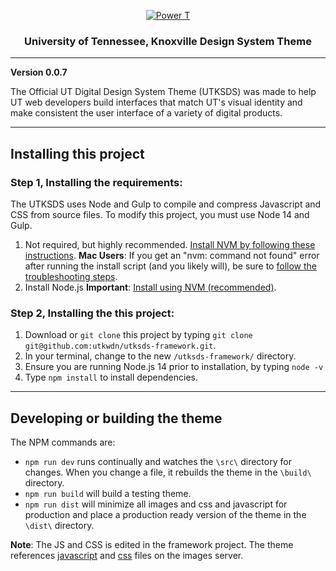 <p align="center">
  <a href="https://www.utk.edu/">
    <img src="https://images.utk.edu/designsystem/2020/assets/i/icon-114x114.png" alt="Power T">
  </a>
</p>

<h3 align="center">University of Tennessee, Knoxville Design System Theme</h3>

---

**Version 0.0.7**

The Official UT Digital Design System Theme (UTKSDS) was made to help UT web developers build interfaces that match UT's visual identity and make consistent the user interface of a variety of digital products.

---

## Installing this project

### Step 1, Installing the requirements:

The UTKSDS uses Node and Gulp to compile and compress Javascript and CSS from source files. To modify this project, you must use Node 14 and Gulp.

1. Not required, but highly recommended. [Install NVM by following these instructions](https://github.com/nvm-sh/nvm#installing-and-updating). **Mac Users**: If you get an "nvm: command not found" error after running the install script (and you likely will), be sure to [follow the troubleshooting steps](https://github.com/nvm-sh/nvm#troubleshooting-on-macos).
2. Install Node.js **Important**: [Install using NVM (recommended)](https://www.linode.com/docs/guides/how-to-install-use-node-version-manager-nvm/#using-nvm-to-install-node).


### Step 2, Installing the this project:

1. Download or `git clone` this project by typing `git clone git@github.com:utkwdn/utksds-framework.git`.
2. In your terminal, change to the new `/utksds-framework/` directory.
3. Ensure you are running Node.js 14 prior to installation, by typing `node -v`
4. Type `npm install` to install dependencies.


---

## Developing or building the theme

The NPM commands are:

- `npm run dev` runs continually and watches the `\src\` directory for changes. When you change a file, it rebuilds the theme in the `\build\` directory.
- `npm run build` will build a testing theme.
- `npm run dist` will minimize all images and css and javascript for production and place a production ready version of the theme in the `\dist\` directory.

**Note**: The JS and CSS is edited in the framework project. The theme references [javascript](https://images.utk.edu/designsystem/v1/latest/assets/js/utk.js) and [css](https://images.utk.edu/designsystem/v1/latest/assets/css/style.css) files on the images server.
